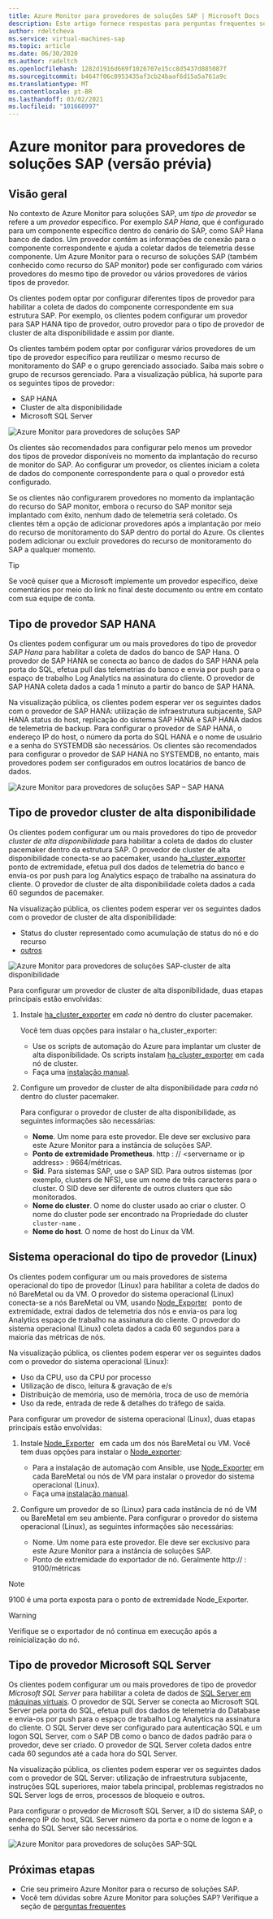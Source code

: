 ```yaml
---
title: Azure Monitor para provedores de soluções SAP | Microsoft Docs
description: Este artigo fornece respostas para perguntas frequentes sobre o Azure monitor para provedores de soluções SAP.
author: rdeltcheva
ms.service: virtual-machines-sap
ms.topic: article
ms.date: 06/30/2020
ms.author: radeltch
ms.openlocfilehash: 1282d1916d669f1026707e15cc8d5437d885087f
ms.sourcegitcommit: b4647f06c0953435af3cb24baaf6d15a5a761a9c
ms.translationtype: MT
ms.contentlocale: pt-BR
ms.lasthandoff: 03/02/2021
ms.locfileid: "101668997"
---
```

# <a name="azure-monitor-for-sap-solutions-providers-preview"></a>Azure monitor para provedores de soluções SAP (versão prévia)

## <a name="overview"></a>Visão geral  

No contexto de Azure Monitor para soluções SAP, um *tipo de provedor* se refere a um *provedor* específico. Por exemplo *SAP Hana*, que é configurado para um componente específico dentro do cenário do SAP, como SAP Hana banco de dados. Um provedor contém as informações de conexão para o componente correspondente e ajuda a coletar dados de telemetria desse componente. Um Azure Monitor para o recurso de soluções SAP (também conhecido como recurso do SAP monitor) pode ser configurado com vários provedores do mesmo tipo de provedor ou vários provedores de vários tipos de provedor.
   
Os clientes podem optar por configurar diferentes tipos de provedor para habilitar a coleta de dados do componente correspondente em sua estrutura SAP. Por exemplo, os clientes podem configurar um provedor para SAP HANA tipo de provedor, outro provedor para o tipo de provedor de cluster de alta disponibilidade e assim por diante.  

Os clientes também podem optar por configurar vários provedores de um tipo de provedor específico para reutilizar o mesmo recurso de monitoramento do SAP e o grupo gerenciado associado. Saiba mais sobre o grupo de recursos gerenciado. Para a visualização pública, há suporte para os seguintes tipos de provedor:   
- SAP HANA
- Cluster de alta disponibilidade
- Microsoft SQL Server

![Azure Monitor para provedores de soluções SAP](./media/azure-monitor-sap/azure-monitor-providers.png)

Os clientes são recomendados para configurar pelo menos um provedor dos tipos de provedor disponíveis no momento da implantação do recurso de monitor do SAP. Ao configurar um provedor, os clientes iniciam a coleta de dados do componente correspondente para o qual o provedor está configurado.   

Se os clientes não configurarem provedores no momento da implantação do recurso do SAP monitor, embora o recurso do SAP monitor seja implantado com êxito, nenhum dado de telemetria será coletado. Os clientes têm a opção de adicionar provedores após a implantação por meio do recurso de monitoramento do SAP dentro do portal do Azure. Os clientes podem adicionar ou excluir provedores do recurso de monitoramento do SAP a qualquer momento.

> [!Tip]
> Se você quiser que a Microsoft implemente um provedor específico, deixe comentários por meio do link no final deste documento ou entre em contato com sua equipe de conta.  

## <a name="provider-type-sap-hana"></a>Tipo de provedor SAP HANA

Os clientes podem configurar um ou mais provedores do tipo de provedor *SAP Hana* para habilitar a coleta de dados do banco de SAP Hana. O provedor de SAP HANA se conecta ao banco de dados do SAP HANA pela porta do SQL, efetua pull das telemetrias do banco e envia por push para o espaço de trabalho Log Analytics na assinatura do cliente. O provedor de SAP HANA coleta dados a cada 1 minuto a partir do banco de SAP HANA.  

Na visualização pública, os clientes podem esperar ver os seguintes dados com o provedor de SAP HANA: utilização de infraestrutura subjacente, SAP HANA status do host, replicação do sistema SAP HANA e SAP HANA dados de telemetria de backup. Para configurar o provedor de SAP HANA, o endereço IP do host, o número da porta do SQL HANA e o nome de usuário e a senha do SYSTEMDB são necessários. Os clientes são recomendados para configurar o provedor de SAP HANA no SYSTEMDB, no entanto, mais provedores podem ser configurados em outros locatários de banco de dados.

![Azure Monitor para provedores de soluções SAP – SAP HANA](./media/azure-monitor-sap/azure-monitor-providers-hana.png)

## <a name="provider-type-high-availability-cluster"></a>Tipo de provedor cluster de alta disponibilidade
Os clientes podem configurar um ou mais provedores do tipo de provedor *cluster de alta disponibilidade* para habilitar a coleta de dados do cluster pacemaker dentro da estrutura SAP. O provedor de cluster de alta disponibilidade conecta-se ao pacemaker, usando [ha_cluster_exporter](https://github.com/ClusterLabs/ha_cluster_exporter) ponto de extremidade, efetua pull dos dados de telemetria do banco e envia-os por push para log Analytics espaço de trabalho na assinatura do cliente. O provedor de cluster de alta disponibilidade coleta dados a cada 60 segundos de pacemaker.  

Na visualização pública, os clientes podem esperar ver os seguintes dados com o provedor de cluster de alta disponibilidade:   
 - Status do cluster representado como acumulação de status do nó e do recurso 
 - [outros](https://github.com/ClusterLabs/ha_cluster_exporter/blob/master/doc/metrics.md) 

![Azure Monitor para provedores de soluções SAP-cluster de alta disponibilidade](./media/azure-monitor-sap/azure-monitor-providers-pacemaker-cluster.png)

Para configurar um provedor de cluster de alta disponibilidade, duas etapas principais estão envolvidas:

1. Instale [ha_cluster_exporter](https://github.com/ClusterLabs/ha_cluster_exporter) em *cada* nó dentro do cluster pacemaker.

   Você tem duas opções para instalar o ha_cluster_exporter:
   
   - Use os scripts de automação do Azure para implantar um cluster de alta disponibilidade. Os scripts instalam [ha_cluster_exporter](https://github.com/ClusterLabs/ha_cluster_exporter) em cada nó de cluster.  
   - Faça uma [instalação manual](https://github.com/ClusterLabs/ha_cluster_exporter#manual-clone--build). 

2. Configure um provedor de cluster de alta disponibilidade para *cada* nó dentro do cluster pacemaker.

   Para configurar o provedor de cluster de alta disponibilidade, as seguintes informações são necessárias:
   
   - **Nome**. Um nome para este provedor. Ele deve ser exclusivo para este Azure Monitor para a instância de soluções SAP.
   - **Ponto de extremidade Prometheus**. http \: // \<servername or ip address\> : 9664/métricas.
   - **Sid**. Para sistemas SAP, use o SAP SID. Para outros sistemas (por exemplo, clusters de NFS), use um nome de três caracteres para o cluster. O SID deve ser diferente de outros clusters que são monitorados.   
   - **Nome do cluster**. O nome do cluster usado ao criar o cluster. O nome do cluster pode ser encontrado na Propriedade do cluster `cluster-name` .
   - **Nome do host**. O nome de host do Linux da VM.  


## <a name="provider-type-os-linux"></a>Sistema operacional do tipo de provedor (Linux)
Os clientes podem configurar um ou mais provedores de sistema operacional do tipo de provedor (Linux) para habilitar a coleta de dados do nó BareMetal ou da VM. O provedor do sistema operacional (Linux) conecta-se a nós BareMetal ou VM, usando [Node_Exporter](https://github.com/prometheus/node_exporter)   ponto de extremidade, extrai dados de telemetria dos nós e envia-os para log Analytics espaço de trabalho na assinatura do cliente. O provedor do sistema operacional (Linux) coleta dados a cada 60 segundos para a maioria das métricas de nós. 

Na visualização pública, os clientes podem esperar ver os seguintes dados com o provedor do sistema operacional (Linux): 
   - Uso da CPU, uso da CPU por processo 
   - Utilização de disco, leitura & gravação de e/s 
   - Distribuição de memória, uso de memória, troca de uso de memória 
   - Uso da rede, entrada de rede & detalhes do tráfego de saída. 

Para configurar um provedor de sistema operacional (Linux), duas etapas principais estão envolvidas:
1. Instale [Node_Exporter](https://github.com/prometheus/node_exporter)   em cada um dos nós BareMetal ou VM.
   Você tem duas opções para instalar o [Node_exporter](https://github.com/prometheus/node_exporter): 
      - Para a instalação de automação com Ansible, use [Node_Exporter](https://github.com/prometheus/node_exporter) em cada BareMetal ou nós de VM para instalar o provedor do sistema operacional (Linux).  
      - Faça uma [instalação manual](https://prometheus.io/docs/guides/node-exporter/).

2. Configure um provedor de so (Linux) para cada instância de nó de VM ou BareMetal em seu ambiente. 
   Para configurar o provedor do sistema operacional (Linux), as seguintes informações são necessárias: 
      - Nome. Um nome para este provedor. Ele deve ser exclusivo para este Azure Monitor para a instância de soluções SAP. 
      - Ponto de extremidade do exportador de nó. Geralmente http:// <servername or ip address> : 9100/métricas 

> [!NOTE]
> 9100 é uma porta exposta para o ponto de extremidade Node_Exporter.

> [!Warning]
> Verifique se o exportador de nó continua em execução após a reinicialização do nó. 


## <a name="provider-type-microsoft-sql-server"></a>Tipo de provedor Microsoft SQL Server

Os clientes podem configurar um ou mais provedores de tipo de provedor *Microsoft SQL Server* para habilitar a coleta de dados de [SQL Server em máquinas virtuais](https://azure.microsoft.com/services/virtual-machines/sql-server/). O provedor de SQL Server se conecta ao Microsoft SQL Server pela porta do SQL, efetua pull dos dados de telemetria do Database e envia-os por push para o espaço de trabalho Log Analytics na assinatura do cliente. O SQL Server deve ser configurado para autenticação SQL e um logon SQL Server, com o SAP DB como o banco de dados padrão para o provedor, deve ser criado. O provedor de SQL Server coleta dados entre cada 60 segundos até a cada hora do SQL Server.  

Na visualização pública, os clientes podem esperar ver os seguintes dados com o provedor de SQL Server: utilização de infraestrutura subjacente, instruções SQL superiores, maior tabela principal, problemas registrados no SQL Server logs de erros, processos de bloqueio e outros.  

Para configurar o provedor de Microsoft SQL Server, a ID do sistema SAP, o endereço IP do host, SQL Server número da porta e o nome de logon e a senha do SQL Server são necessários.

![Azure Monitor para provedores de soluções SAP-SQL](./media/azure-monitor-sap/azure-monitor-providers-sql.png)

## <a name="next-steps"></a>Próximas etapas

- Crie seu primeiro Azure Monitor para o recurso de soluções SAP.
- Você tem dúvidas sobre Azure Monitor para soluções SAP? Verifique a seção de [perguntas frequentes](./azure-monitor-faq.md)
